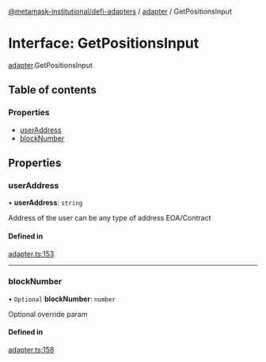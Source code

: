 [@metamask-institutional/defi-adapters](../README.md) / [adapter](../modules/adapter.md) / GetPositionsInput

# Interface: GetPositionsInput

[adapter](../modules/adapter.md).GetPositionsInput

## Table of contents

### Properties

- [userAddress](adapter.GetPositionsInput.md#useraddress)
- [blockNumber](adapter.GetPositionsInput.md#blocknumber)

## Properties

### userAddress

• **userAddress**: `string`

Address of the user can be any type of address EOA/Contract

#### Defined in

[adapter.ts:153](https://github.com/consensys-vertical-apps/mmi-defi-adapters/blob/e9d45bd/src/types/adapter.ts#L153)

___

### blockNumber

• `Optional` **blockNumber**: `number`

Optional override param

#### Defined in

[adapter.ts:158](https://github.com/consensys-vertical-apps/mmi-defi-adapters/blob/e9d45bd/src/types/adapter.ts#L158)
